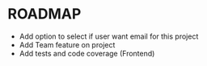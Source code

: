 ROADMAP
=======
* Add option to select if user want email for this project
* Add Team feature on project
* Add tests and code coverage (Frontend)
